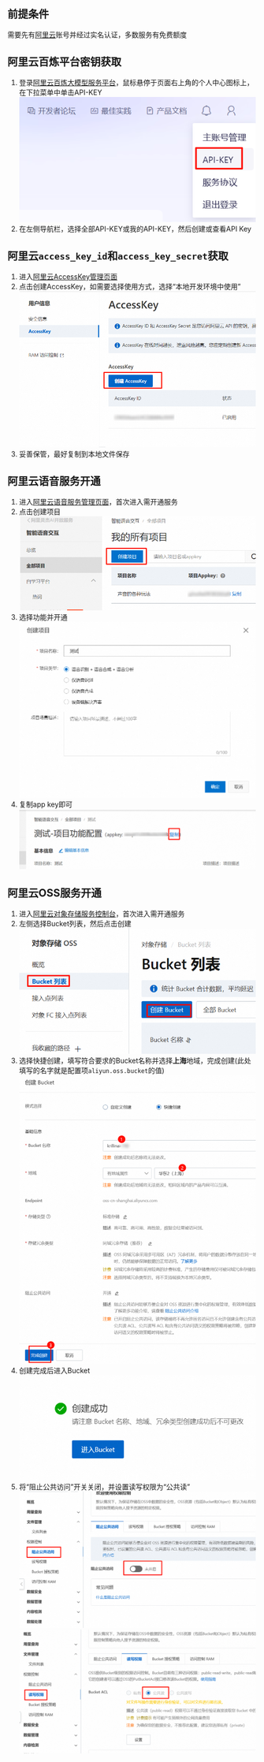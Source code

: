 ## 前提条件
需要先有[阿里云](https://www.aliyun.com)账号并经过实名认证，多数服务有免费额度

## 阿里云百炼平台密钥获取
1. 登录[阿里云百炼大模型服务平台](https://bailian.console.aliyun.com/)，鼠标悬停于页面右上角的个人中心图标上，在下拉菜单中单击API-KEY
![百炼](./images/bailian_1.png)
2. 在左侧导航栏，选择全部API-KEY或我的API-KEY，然后创建或查看API Key

## 阿里云`access_key_id`和`access_key_secret`获取
1. 进入[阿里云AccessKey管理页面](https://ram.console.aliyun.com/profile/access-keys)
2. 点击创建AccessKey，如需要选择使用方式，选择“本地开发环境中使用”
![阿里云access key](./images/aliyun_accesskey_1.png)
3. 妥善保管，最好复制到本地文件保存

## 阿里云语音服务开通
1. 进入[阿里云语音服务管理页面](https://nls-portal.console.aliyun.com/applist)，首次进入需开通服务
2. 点击创建项目
![阿里云speech](images/aliyun_speech_1.png)
3. 选择功能并开通
![阿里云speech](images/aliyun_speech_2.png)
4. 复制app key即可
![阿里云speech](images/aliyun_speech_3.png)

## 阿里云OSS服务开通
1. 进入[阿里云对象存储服务控制台](https://oss.console.aliyun.com/overview)，首次进入需开通服务
2. 左侧选择Bucket列表，然后点击创建
![阿里云OSS](./images/aliyun_oss_1.png)
3. 选择快捷创建，填写符合要求的Bucket名称并选择**上海**地域，完成创建(此处填写的名字就是配置项`aliyun.oss.bucket`的值)
![阿里云OSS](./images/aliyun_oss_2.png)
4. 创建完成后进入Bucket
![阿里云OSS](./images/aliyun_oss_3.png)
5. 将“阻止公共访问”开关关闭，并设置读写权限为“公共读”
![阿里云OSS](./images/aliyun_oss_4.png)
![阿里云OSS](./images/aliyun_oss_5.png)